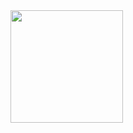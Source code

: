 <img height="180em" src="https://github-readme-stats.vercel.app/api?username=tiewweijian&show_icons=true&hide_border=true&&count_private=true&include_all_commits=true" />